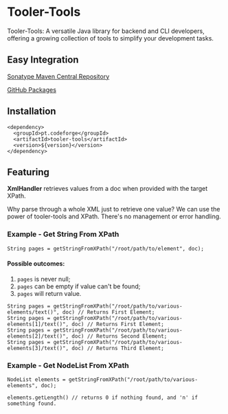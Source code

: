 # Tooler-Tools

Tooler-Tools: A versatile Java library for backend and CLI developers, offering a growing collection of tools to
simplify your development tasks.

## Easy Integration

[Sonatype Maven Central Repository][Sonatype Maven Central Repository Link]

[GitHub Packages][GitHub Packages Link]

[Sonatype Maven Central Repository Link]: https://central.sonatype.com/artifact/pt.codeforge/tooler-tools

[GitHub Packages Link]: https://github.com/rikkarth/tooler-tools/packages/2005257

## Installation

```
<dependency>
  <groupId>pt.codeforge</groupId>
  <artifactId>tooler-tools</artifactId>
  <version>${version}</version>
</dependency>
```

## Featuring

**XmlHandler** retrieves values from a doc when provided with the target XPath.

Why parse through a whole XML just to retrieve one value? We can use the power of tooler-tools and XPath. There's no
management or error handling.

### Example - Get String From XPath

```
String pages = getStringFromXPath("/root/path/to/element", doc);
```

#### Possible outcomes:

1. `pages` is never null;
2. `pages` can be empty if value can't be found;
3. `pages` will return value.

```
String pages = getStringFromXPath("/root/path/to/various-elements/text()", doc) // Returns First Element;
String pages = getStringFromXPath("/root/path/to/various-elements[1]/text()", doc) // Returns First Element;
String pages = getStringFromXPath("/root/path/to/various-elements[2]/text()", doc) // Returns Second Element;
String pages = getStringFromXPath("/root/path/to/various-elements[3]/text()", doc) // Returns Third Element;
```

### Example - Get NodeList From XPath
```
NodeList elements = getStringFromXPath("/root/path/to/various-elements", doc);

elements.getLength() // returns 0 if nothing found, and 'n' if something found.
```

